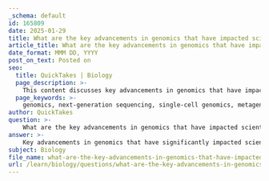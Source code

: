 ```yaml
---
_schema: default
id: 165809
date: 2025-01-29
title: What are the key advancements in genomics that have impacted scientific techniques?
article_title: What are the key advancements in genomics that have impacted scientific techniques?
date_format: MMM DD, YYYY
post_on_text: Posted on
seo:
  title: QuickTakes | Biology
  page_description: >-
    This content discusses key advancements in genomics that have impacted scientific techniques, including next-generation sequencing, single-cell genomics, metagenomics, CRISPR technology, long-read sequencing, epigenomic mapping, the integration of genomic data with other omics, and data analysis using bioinformatics.
  page_keywords: >-
    genomics, next-generation sequencing, single-cell genomics, metagenomics, CRISPR, long-read sequencing, epigenomics, multi-omics, bioinformatics, personalized medicine, gene therapy, microbial communities, gene regulation, data analysis
author: QuickTakes
question: >-
    What are the key advancements in genomics that have impacted scientific techniques?
answer: >-
    Key advancements in genomics that have significantly impacted scientific techniques include:\n\n1. **Next-Generation Sequencing (NGS)**: This technology has revolutionized the field by allowing rapid sequencing of large amounts of DNA. NGS has drastically reduced the cost and time required for genomic analysis, enabling comprehensive studies of genomes, transcriptomes, and epigenomes. This has facilitated advancements in personalized medicine, where treatments can be tailored based on an individual's genetic makeup.\n\n2. **Single-Cell Genomics**: Recent developments in single-cell analysis techniques allow researchers to study the genetic material of individual cells. This has provided insights into cellular heterogeneity, gene expression patterns, and the role of specific cells in health and disease, which is crucial for understanding complex biological systems.\n\n3. **Metagenomics**: The ability to analyze genetic material directly from environmental samples has transformed our understanding of microbial communities. Techniques such as shotgun sequencing and bioinformatics tools (e.g., QIIME, MG-RAST) enable researchers to explore the diversity and function of microorganisms in various ecosystems, impacting fields like ecology and environmental science.\n\n4. **CRISPR-Cas Systems**: The development of CRISPR technology has opened new avenues for gene editing, allowing precise modifications to DNA. This has implications for gene therapy, agriculture, and synthetic biology, enabling targeted treatments for genetic diseases and the development of crops with desirable traits.\n\n5. **Long-Read Sequencing**: Advances in long-read sequencing technologies have improved the ability to analyze complex genomic regions, including repetitive sequences and structural variants. This has enhanced our understanding of genome architecture and its implications for disease.\n\n6. **Epigenomic Mapping**: Techniques for mapping epigenetic modifications have transformed our understanding of gene regulation. By studying how genes are expressed without changes to the DNA sequence, researchers can gain insights into developmental processes and disease mechanisms.\n\n7. **Integration of Genomic Data with Other Omics**: The integration of genomics with proteomics, metabolomics, and transcriptomics is providing a more holistic view of biological systems. This multi-omics approach enhances our understanding of the interactions between genes, proteins, and metabolites, leading to better insights into disease mechanisms and potential therapeutic targets.\n\n8. **Data Analysis and Bioinformatics**: The advancements in computational tools and algorithms for analyzing genomic data have been crucial. These tools enable researchers to handle the vast amounts of data generated by sequencing technologies, facilitating the identification of genetic variants and their associations with diseases.\n\nThese advancements collectively enhance our understanding of genetics, disease mechanisms, and the interactions between organisms and their environments, paving the way for innovative applications in medicine, agriculture, and environmental science. As research continues to evolve, we can expect further breakthroughs that will deepen our understanding of the complexities of life.
subject: Biology
file_name: what-are-the-key-advancements-in-genomics-that-have-impacted-scientific-techniques.md
url: /learn/biology/questions/what-are-the-key-advancements-in-genomics-that-have-impacted-scientific-techniques
---
```


&nbsp;